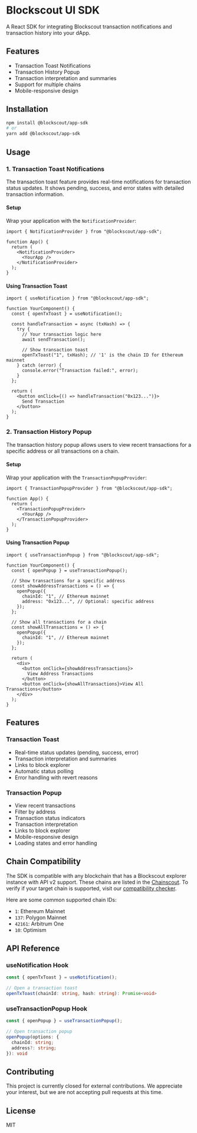 # Blockscout UI SDK

A React SDK for integrating Blockscout transaction notifications and transaction history into your dApp.

## Features

- Transaction Toast Notifications
- Transaction History Popup
- Transaction interpretation and summaries
- Support for multiple chains
- Mobile-responsive design

## Installation

```bash
npm install @blockscout/app-sdk
# or
yarn add @blockscout/app-sdk
```

## Usage

### 1. Transaction Toast Notifications

The transaction toast feature provides real-time notifications for transaction status updates. It shows pending, success, and error states with detailed transaction information.

#### Setup

Wrap your application with the `NotificationProvider`:

```tsx
import { NotificationProvider } from "@blockscout/app-sdk";

function App() {
  return (
    <NotificationProvider>
      <YourApp />
    </NotificationProvider>
  );
}
```

#### Using Transaction Toast

```tsx
import { useNotification } from "@blockscout/app-sdk";

function YourComponent() {
  const { openTxToast } = useNotification();

  const handleTransaction = async (txHash) => {
    try {
      // Your transaction logic here
      await sendTransaction();

      // Show transaction toast
      openTxToast("1", txHash); // '1' is the chain ID for Ethereum mainnet
    } catch (error) {
      console.error("Transaction failed:", error);
    }
  };

  return (
    <button onClick={() => handleTransaction("0x123...")}>
      Send Transaction
    </button>
  );
}
```

### 2. Transaction History Popup

The transaction history popup allows users to view recent transactions for a specific address or all transactions on a chain.

#### Setup

Wrap your application with the `TransactionPopupProvider`:

```tsx
import { TransactionPopupProvider } from "@blockscout/app-sdk";

function App() {
  return (
    <TransactionPopupProvider>
      <YourApp />
    </TransactionPopupProvider>
  );
}
```

#### Using Transaction Popup

```tsx
import { useTransactionPopup } from "@blockscout/app-sdk";

function YourComponent() {
  const { openPopup } = useTransactionPopup();

  // Show transactions for a specific address
  const showAddressTransactions = () => {
    openPopup({
      chainId: "1", // Ethereum mainnet
      address: "0x123...", // Optional: specific address
    });
  };

  // Show all transactions for a chain
  const showAllTransactions = () => {
    openPopup({
      chainId: "1", // Ethereum mainnet
    });
  };

  return (
    <div>
      <button onClick={showAddressTransactions}>
        View Address Transactions
      </button>
      <button onClick={showAllTransactions}>View All Transactions</button>
    </div>
  );
}
```

## Features

### Transaction Toast

- Real-time status updates (pending, success, error)
- Transaction interpretation and summaries
- Links to block explorer
- Automatic status polling
- Error handling with revert reasons

### Transaction Popup

- View recent transactions
- Filter by address
- Transaction status indicators
- Transaction interpretation
- Links to block explorer
- Mobile-responsive design
- Loading states and error handling

## Chain Compatibility

The SDK is compatible with any blockchain that has a Blockscout explorer instance with API v2 support. These chains are listed in the [Chainscout](https://chains.blockscout.com/). To verify if your target chain is supported, visit our [compatibility checker](https://sdk-compatibility.blockscout.com/).

Here are some common supported chain IDs:

- `1`: Ethereum Mainnet
- `137`: Polygon Mainnet
- `42161`: Arbitrum One
- `10`: Optimism

## API Reference

### useNotification Hook

```typescript
const { openTxToast } = useNotification();

// Open a transaction toast
openTxToast(chainId: string, hash: string): Promise<void>
```

### useTransactionPopup Hook

```typescript
const { openPopup } = useTransactionPopup();

// Open transaction popup
openPopup(options: {
  chainId: string;
  address?: string;
}): void
```

## Contributing

This project is currently closed for external contributions. We appreciate your interest, but we are not accepting pull requests at this time.

## License

MIT
